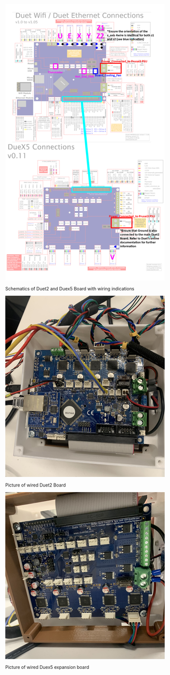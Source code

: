 

![](images/5_axis_wiring.jpg)

Schematics of Duet2 and Duex5 Board with wiring indications

![](images/Duet2.jpg)

Picture of wired Duet2 Board

![](images/Duex5.jpg)

Picture of wired Duex5 expansion board
